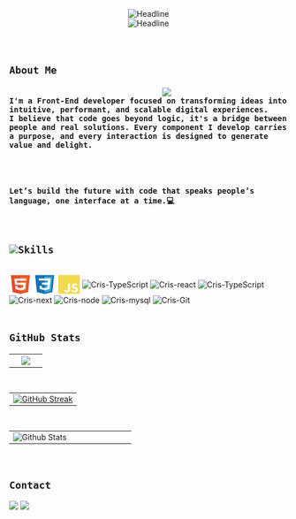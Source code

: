 <div align=center>
       <img src="https://readme-typing-svg.herokuapp.com?color=32cd32&size=38&center=true&vCenter=true&width=600&height=50&lines=Hi,+I'm+Cristiano;&repeat=false" alt="Headline" />
</div>

<!----Tag line------>
<div align=center>
<img src="https://readme-typing-svg.herokuapp.com?color=32cd32&size=32&center=true&vCenter=true&width=600&height=50&lines=Front-End+Developer;Full-Stack+Student;Software+Engineer+Student;" alt="Headline" />
</div>
<br>
<!---<p align="center"><a href="https://portfoliocr-web.vercel.app/"><b>Portfolio</b></a></p>--->

<br>


<code><h2>About Me</h2></code>

<img src="https://media2.giphy.com/media/v1.Y2lkPTc5MGI3NjExbTFldzdyM2drZnByamF1Ym05MHBpNXNqY3BsMWh0azN1cjR1em40byZlcD12MV9pbnRlcm5hbF9naWZfYnlfaWQmY3Q9Zw/WhFfFPCEDXpBe/giphy.gif" width="45%" align="right">
<code><h3>
I'm a Front-End developer focused on transforming ideas into intuitive, performant, and scalable digital experiences.
I believe that code goes beyond logic, it's a bridge between people and real solutions. Every component I develop carries a purpose, and every interaction is designed to generate value and delight.
</h3>

<h3><strong>Let’s build the future with code that speaks people’s language, one interface at a time.💻</strong></h3>
</code>

## <img src="https://media2.giphy.com/media/QssGEmpkyEOhBCb7e1/giphy.gif?cid=ecf05e47a0n3gi1bfqntqmob8g9aid1oyj2wr3ds3mg700bl&rid=giphy.gif" width ="25"><code>Skills</code> 


<div style="display: inline_block"><br>
  <img align="center" alt="Cris-HTML" height="35" width="40" src="https://raw.githubusercontent.com/devicons/devicon/master/icons/html5/html5-original.svg">
  <img align="center" alt="Cris-CSS" height="35" width="40" src="https://raw.githubusercontent.com/devicons/devicon/master/icons/css3/css3-original.svg">
  <img align="center" alt="Cris-Js" height="35" width="40" src="https://raw.githubusercontent.com/devicons/devicon/master/icons/javascript/javascript-plain.svg">
  <img align="center" alt="Cris-TypeScript" height="35" width="40" src="https://cdn.jsdelivr.net/gh/devicons/devicon@latest/icons/typescript/typescript-original.svg" />
  <img align="center" alt="Cris-react" height="35" width="40" src="https://cdn.jsdelivr.net/gh/devicons/devicon@latest/icons/react/react-original.svg" />
  <img align="center" alt="Cris-TypeScript" height="35" width="40" src="https://cdn.jsdelivr.net/gh/devicons/devicon@latest/icons/tailwindcss/tailwindcss-original.svg" />    
  <img align="center" alt="Cris-next" height="35" width="40" src="https://cdn.jsdelivr.net/gh/devicons/devicon@latest/icons/nextjs/nextjs-original.svg" />
  <img align="center" alt="Cris-node" height="35" width="40" src="https://cdn.jsdelivr.net/gh/devicons/devicon@latest/icons/nodejs/nodejs-original.svg" />
  <img align="center" alt="Cris-mysql" height="35" width="40" src="https://cdn.jsdelivr.net/gh/devicons/devicon@latest/icons/mysql/mysql-original.svg" />
  <img align="center" alt="Cris-Git" height="35" width="40" src="https://cdn.jsdelivr.net/gh/devicons/devicon/icons/git/git-original.svg">
</div><br>




<code><h2>GitHub Stats</h2></code>
<table>
  <tr>
    <td valign="top" width="50%">
      <div align="center">
        <img src="https://github-readme-stats.vercel.app/api?username=cristianosts&show_icons=true&count_private=true&hide_border=true&theme=dark" align="center" />
      </div>
    </td> 
</table>
    <br>
<table>
   <td>
       <a href="https://git.io/streak-stats"><img src="https://git-hub-streak-stats.vercel.app?user=cristianosts&theme=dark&hide_border=true" alt="GitHub Streak" /></a>
   </td>
</table>
<br>
<table>
    <td width="50%"> 
      <div align="center">
          <img
           align="left"
           src="https://github-readme-stats.vercel.app/api/top-langs/?username=cristianosts&theme=dark&hide_border=true&include_all_commits=true&count_private=true&layout=compact"
           alt="Github Stats"/>
      </div>
    </td>
  </tr>
</table>  

<br> 
    
<code><h2>Contact</h2></code>

<div> 
  <a href="https://www.linkedin.com/in/cristiano-santos-800062346/" target="_blank"><img src="https://img.shields.io/badge/-LinkedIn-%230077B5?style=for-the-badge&logo=linkedin&logoColor=white" target="_blank"></a> 
  <a href="mailto:cristianosantosreal@gmail.com"><img src="https://img.shields.io/badge/-Gmail-%23333?style=for-the-badge&logo=gmail&logoColor=white" target="_blank"></a>
  
</div>



